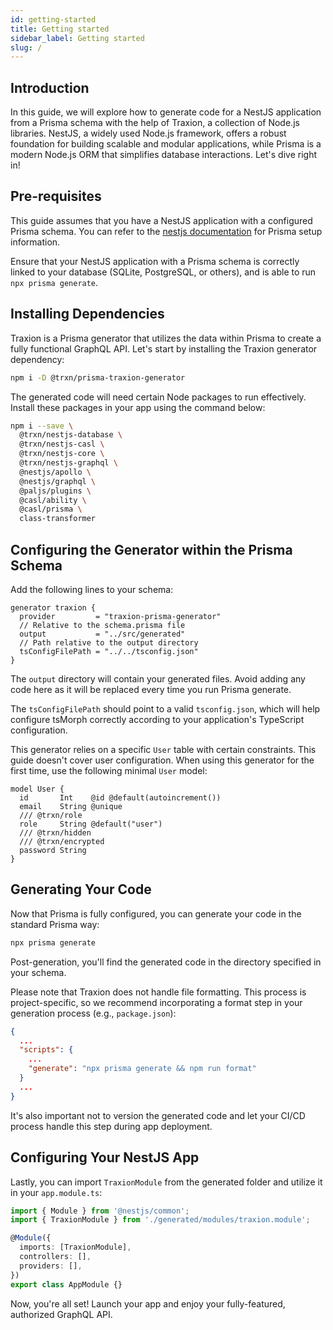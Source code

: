 ```yaml
---
id: getting-started
title: Getting started
sidebar_label: Getting started
slug: /
---
```

## Introduction

In this guide, we will explore how to generate code for a NestJS application from a Prisma schema with the help of Traxion, a collection of Node.js libraries. NestJS, a widely used Node.js framework, offers a robust foundation for building scalable and modular applications, while Prisma is a modern Node.js ORM that simplifies database interactions. Let's dive right in!

## Pre-requisites

This guide assumes that you have a NestJS application with a configured Prisma schema. You can refer to the [nestjs documentation](https://docs.nestjs.com/recipes/prisma#set-up-prisma) for Prisma setup information.

Ensure that your NestJS application with a Prisma schema is correctly linked to your database (SQLite, PostgreSQL, or others), and is able to run `npx prisma generate`.

## Installing Dependencies

Traxion is a Prisma generator that utilizes the data within Prisma to create a fully functional GraphQL API. Let's start by installing the Traxion generator dependency:

```bash
npm i -D @trxn/prisma-traxion-generator
```

The generated code will need certain Node packages to run effectively. Install these packages in your app using the command below:

```bash
npm i --save \
  @trxn/nestjs-database \
  @trxn/nestjs-casl \
  @trxn/nestjs-core \
  @trxn/nestjs-graphql \
  @nestjs/apollo \
  @nestjs/graphql \
  @paljs/plugins \
  @casl/ability \
  @casl/prisma \
  class-transformer
```

## Configuring the Generator within the Prisma Schema

Add the following lines to your schema:

```prisma
generator traxion {
  provider         = "traxion-prisma-generator"
  // Relative to the schema.prisma file
  output           = "../src/generated"
  // Path relative to the output directory
  tsConfigFilePath = "../../tsconfig.json"
}
```

The `output` directory will contain your generated files. Avoid adding any code here as it will be replaced every time you run Prisma generate.

The `tsConfigFilePath` should point to a valid `tsconfig.json`, which will help configure tsMorph correctly according to your application's TypeScript configuration.

This generator relies on a specific `User` table with certain constraints. This guide doesn't cover user configuration. When using this generator for the first time, use the following minimal `User` model:

```prisma
model User {
  id       Int    @id @default(autoincrement())
  email    String @unique
  /// @trxn/role
  role     String @default("user")
  /// @trxn/hidden
  /// @trxn/encrypted
  password String
}
```

## Generating Your Code

Now that Prisma is fully configured, you can generate your code in the standard Prisma way:

```bash
npx prisma generate
```

Post-generation, you'll find the generated code in the directory specified in your schema.

Please note that Traxion does not handle file formatting. This process is project-specific, so we recommend incorporating a format step in your generation process (e.g., `package.json`):

```json
{
  ...
  "scripts": {
    ...
    "generate": "npx prisma generate && npm run format"
  }
  ...
}
```

It's also important not to version the generated code and let your CI/CD process handle this step during app deployment.

## Configuring Your NestJS App

Lastly, you can import `TraxionModule` from the generated folder and utilize it in your `app.module.ts`:

```ts
import { Module } from '@nestjs/common';
import { TraxionModule } from './generated/modules/traxion.module';

@Module({
  imports: [TraxionModule],
  controllers: [],
  providers: [],
})
export class AppModule {}
```

Now, you're all set! Launch your app and enjoy your fully-featured, authorized GraphQL API.
